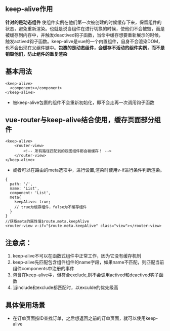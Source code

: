 ## keep-alive作用

**针对的是动态组件**
使组件实例在他们第一次被创建的时候缓存下来，保留组件的状态，避免重新渲染。也就是说当组件在进行切换的时候，使他们不会被毁，而是被缓存到内存中，并触发deactived钩子函数，当命中缓存想要重新展示的时候，触发actived钩子函数。keep-alive是vue的一个内置组件，自身不会渲染DOM，也不会出现在父组件链中。**包裹的是动态组件，会缓存不活动的组件实例，而不是销毁他们，防止组件的重复渲染**

## 基本用法

```
<keep-alive>
  <component></component>
</keep-alive>
```
- 被keep-alive包裹的组件不会重新初始化，即不会走再一次调用钩子函数

## vue-router与keep-alive结合使用，缓存页面部分组件

```
<keep-alive>
    <router-view>
        <!-- 所有路径匹配到的视图组件都会被缓存！ -->
    </router-view>
</keep-alive>
```
- 或者可以在路由的meta选项中，进行设置,渲染时使用v-if进行条件判断渲染。
```
{
  path: '/',
  name: 'List',
  component: 'List',
  meta{ 
    keepAlive: true;
    // true为缓存组件，false为不缓存组件
  }
}
//获取meta的属性值$route.meta.keepAlive
<router-view v-if="$route.meta.keepAlive" class="view"></router-view>
```

## 注意点：

1. keep-alive不可以在函数式组件中正常工作，因为它没有缓存机制
2. keep-alive先匹配包含组件组件的name字段，如果name不匹配，则匹配当前组件components中注册的事件
3. 包含在keep-alive中，但符合exclude,则不会调用actived和deactived钩子函数
4. 当include和exclude都匹配时，以exculde的优先级高

## 具体使用场景

- 在订单页面按ID查找订单，之后想返回之前的订单页面，就可以使用keep-alive

